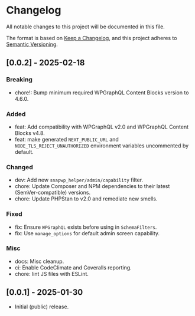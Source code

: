 # Changelog
All notable changes to this project will be documented in this file.

The format is based on [Keep a Changelog](https://keepachangelog.com/en/1.1.0/),
and this project adheres to [Semantic Versioning](./README.md#updating-and-versioning).

## [0.0.2] - 2025-02-18

### Breaking
- chore!: Bump minimum required WPGraphQL Content Blocks version to 4.6.0.

### Added
- feat: Add compatibility with WPGraphQL v2.0 and WPGraphQL Content Blocks v4.8.
- feat: make generated `NEXT_PUBLIC_URL` and `NODE_TLS_REJECT_UNAUTHORIZED` environment variables uncommented by default.

### Changed
- dev: Add new `snapwp_helper/admin/capability` filter.
- chore: Update Composer and NPM dependencies to their latest (SemVer-compatible) versions.
- chore: Update PHPStan to v2.0 and remediate new smells.

### Fixed
- fix: Ensure `WPGraphQL` exists before using in `SchemaFilters`.
- fix: Use `manage_options` for default admin screen capability.

### Misc
- docs: Misc cleanup.
- ci: Enable CodeClimate and Coveralls reporting.
- chore: lint JS files with ESLint.

## [0.0.1] - 2025-01-30

- Initial (public) release.
